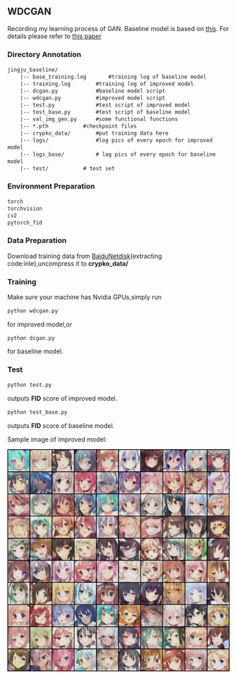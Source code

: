 ﻿## WDCGAN
Recording my learning process of GAN.
Baseline model is based on [this](https://colab.research.google.com/drive/1JYY_HHtVSSOLixZfLwkxiWTRdPHJCS2t).
For details please refer to [this paper](https://github.com/zhengmidon/wdcgan/blob/master/%E7%94%A8%E4%BA%8E%E5%8A%A8%E6%BC%AB%E5%A4%B4%E5%83%8F%E7%94%9F%E6%88%90%E7%9A%84%E6%94%B9%E8%BF%9B%20DCGAN.pdf)
### Directory Annotation
```
jingju_baseline/
	|-- base_training.log 		#training log of baseline model
	|-- training.log 		#training log of improved model
	|-- dcgan.py 			#baseline model script
	|-- wdcgan.py 			#improved model script
	|-- test.py 			#test script of improved model
	|-- test_base.py 		#test script of baseline model
	|-- val_img_gen.py 		#some functional functions
	|-- *.pth 			#checkpoint files
	|-- crypko_data/ 		#put training data here 
	|-- logs/ 		    	#log pics of every epoch for improved model
	|-- logs_base/ 			# log pics of every epoch for baseline model
	|-- test/ 			# test set
```
### Environment Preparation
```
torch
torchvision
cv2
pytorch_fid
```
### Data Preparation

 Download training data from [BaiduNetdisk](https://pan.baidu.com/s/14Go5HFc0oZHut9CZoUe67Q)(extracting code:inle),uncompress it to **crypko_data/**
### Training
Make sure your machine has Nvidia GPUs,simply run
```bash
python wdcgan.py
```
for improved model,or
```
python dcgan.py
```
for baseline model.
### Test
```bash
python test.py
```
outputs **FID** score of improved model.
```bash
python test_base.py
```
outputs **FID** score of baseline model.

Sample image of improved model:

![Sample image](https://github.com/zhengmidon/wdcgan/blob/main/Epoch_060.jpg)


